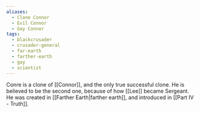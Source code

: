 ```yaml
---
aliases:
  - Clone Connor
  - Evil Connor
  - Gay Connor
tags:
  - blackcrusader
  - crusader-general
  - far-earth
  - farther-earth
  - gay
  - scientist
---
```

Conre is a clone of [[Connor]], and the only true successful clone. He is believed to be the second one, because of how [[Lee]] became Sergeant. He was created in [[Farther Earth|farther earth]], and introduced in [[Part IV - Truth]].

